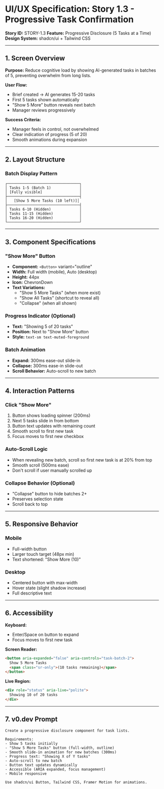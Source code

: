 # UI/UX Specification: Story 1.3 - Progressive Task Confirmation

**Story ID:** STORY-1.3
**Feature:** Progressive Disclosure (5 Tasks at a Time)
**Design System:** shadcn/ui + Tailwind CSS

---

## 1. Screen Overview

**Purpose:** Reduce cognitive load by showing AI-generated tasks in batches of 5, preventing overwhelm from long lists.

**User Flow:**
- Brief created → AI generates 15-20 tasks
- First 5 tasks shown automatically
- "Show 5 More" button reveals next batch
- Manager reviews progressively

**Success Criteria:**
- Manager feels in control, not overwhelmed
- Clear indication of progress (5 of 20)
- Smooth animations during expansion

---

## 2. Layout Structure

### Batch Display Pattern
```
┌─────────────────────────────────┐
│ Tasks 1-5 (Batch 1)             │
│ [Fully visible]                 │
├─────────────────────────────────┤
│   [Show 5 More Tasks (10 left)]│
├─────────────────────────────────┤
│ Tasks 6-10 (Hidden)             │
│ Tasks 11-15 (Hidden)            │
│ Tasks 16-20 (Hidden)            │
└─────────────────────────────────┘
```

---

## 3. Component Specifications

### "Show More" Button
- **Component:** `<Button>` variant="outline"
- **Width:** Full width (mobile), Auto (desktop)
- **Height:** 44px
- **Icon:** ChevronDown
- **Text Variations:**
  - "Show 5 More Tasks" (when more exist)
  - "Show All Tasks" (shortcut to reveal all)
  - "Collapse" (when all shown)

### Progress Indicator (Optional)
- **Text:** "Showing 5 of 20 tasks"
- **Position:** Next to "Show More" button
- **Style:** `text-sm text-muted-foreground`

### Batch Animation
- **Expand:** 300ms ease-out slide-in
- **Collapse:** 300ms ease-in slide-out
- **Scroll Behavior:** Auto-scroll to new batch

---

## 4. Interaction Patterns

### Click "Show More"
1. Button shows loading spinner (200ms)
2. Next 5 tasks slide in from bottom
3. Button text updates with remaining count
4. Smooth scroll to first new task
5. Focus moves to first new checkbox

### Auto-Scroll Logic
- When revealing new batch, scroll so first new task is at 20% from top
- Smooth scroll (500ms ease)
- Don't scroll if user manually scrolled up

### Collapse Behavior (Optional)
- "Collapse" button to hide batches 2+
- Preserves selection state
- Scroll back to top

---

## 5. Responsive Behavior

### Mobile
- Full-width button
- Larger touch target (48px min)
- Text shortened: "Show More (10)"

### Desktop
- Centered button with max-width
- Hover state (slight shadow increase)
- Full descriptive text

---

## 6. Accessibility

**Keyboard:**
- Enter/Space on button to expand
- Focus moves to first new task

**Screen Reader:**
```html
<button aria-expanded="false" aria-controls="task-batch-2">
  Show 5 More Tasks
  <span class="sr-only">(10 tasks remaining)</span>
</button>
```

**Live Region:**
```html
<div role="status" aria-live="polite">
  Showing 10 of 20 tasks
</div>
```

---

## 7. v0.dev Prompt

```
Create a progressive disclosure component for task lists.

Requirements:
- Show 5 tasks initially
- "Show 5 More Tasks" button (full-width, outline)
- Smooth slide-in animation for new batches (300ms)
- Progress text: "Showing X of Y tasks"
- Auto-scroll to new batch
- Button text updates dynamically
- Accessible (ARIA expanded, focus management)
- Mobile responsive

Use shadcn/ui Button, Tailwind CSS, Framer Motion for animations.
```
